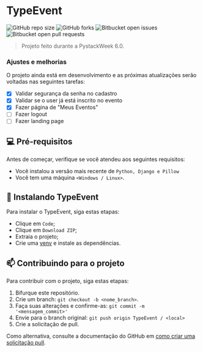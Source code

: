 # TypeEvent

![GitHub repo size](https://img.shields.io/github/repo-size/gabriel-preti-ferraz/TypeEvent?style=for-the-badge)
![GitHub forks](https://img.shields.io/github/forks/gabriel-preti-ferraz/TypeEvent?style=for-the-badge)
![Bitbucket open issues](https://img.shields.io/bitbucket/issues/gabriel-preti-ferraz/TypeEvent?style=for-the-badge)
![Bitbucket open pull requests](https://img.shields.io/bitbucket/pr-raw/gabriel-preti-ferraz/TypeEvent?style=for-the-badge)

> Projeto feito durante a PystackWeek 6.0.

### Ajustes e melhorias

O projeto ainda está em desenvolvimento e as próximas atualizações serão voltadas nas seguintes tarefas:

- [x] Validar segurança da senha no cadastro
- [x] Validar se o user já está inscrito no evento
- [x] Fazer página de "Meus Eventos"
- [ ] Fazer logout
- [ ] Fazer landing page

## 💻 Pré-requisitos

Antes de começar, verifique se você atendeu aos seguintes requisitos:
* Você instalou a versão mais recente de `Python, Django e Pillow`
* Você tem uma máquina `<Windows / Linux>`.

## 🚀 Instalando TypeEvent

Para instalar o TypeEvent, siga estas etapas:

* Clique em `Code`;
* Clique em `Download ZIP`;
* Extraia o projeto;
* Crie uma <a href="https://www.alura.com.br/artigos/ambientes-virtuais-em-python?gclid=Cj0KCQjwlumhBhClARIsABO6p-y4hMc9cj3tKQBYlo_9aSZtMDlHH-0U3LNFnO1xU1vDZtgyjwt6YmcaArTeEALw_wcB">venv</a> e instale as dependências.

## 📫 Contribuindo para o projeto
Para contribuir com o projeto, siga estas etapas:

1. Bifurque este repositório.
2. Crie um branch: `git checkout -b <nome_branch>`.
3. Faça suas alterações e confirme-as: `git commit -m '<mensagem_commit>'`
4. Envie para o branch original: `git push origin TypeEvent / <local>`
5. Crie a solicitação de pull.

Como alternativa, consulte a documentação do GitHub em [como criar uma solicitação pull](https://help.github.com/en/github/collaborating-with-issues-and-pull-requests/creating-a-pull-request).
